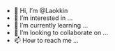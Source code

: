 - 👋 Hi, I’m @Laokkin
- 👀 I’m interested in ...
- 🌱 I’m currently learning ...
- 💞️ I’m looking to collaborate on ...
- 📫 How to reach me ...

<!---
Laokkin/Laokkin is a ✨ special ✨ repository because its `README.md` (this file) appears on your GitHub profile.
You can click the Preview link to take a look at your changes.
--->
